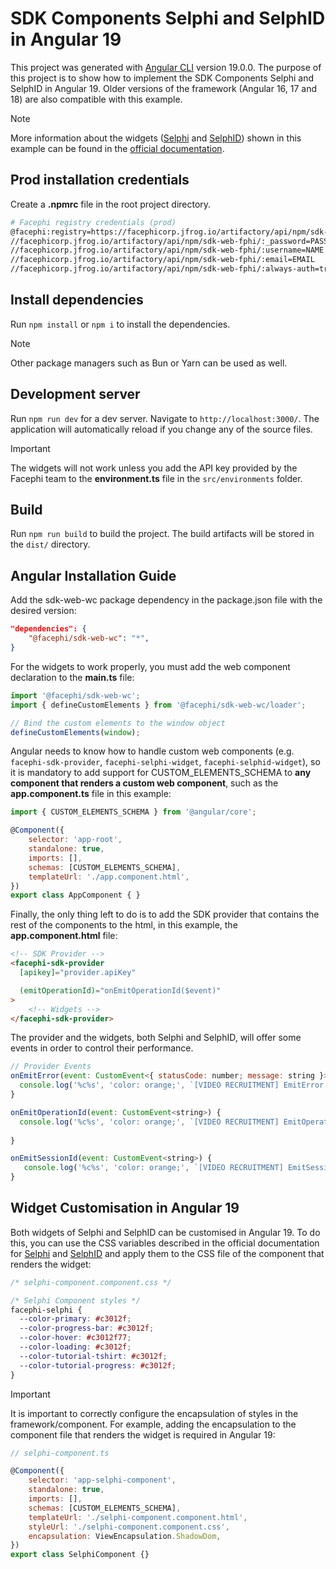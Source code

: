 # SDK Components Selphi and SelphID in Angular 19

This project was generated with [Angular CLI](https://github.com/angular/angular-cli) version 19.0.0. The purpose of this project is to show how to implement the SDK Components Selphi and SelphID in Angular 19. Older versions of the framework (Angular 16, 17 and 18) are also compatible with this example.

> [!NOTE]
> More information about the widgets ([Selphi](https://docs.identity-platform.io/docs/SDK_Web/Web_Components/3.0.x/Components/SelphiWidget/) and [SelphID](https://docs.identity-platform.io/docs/SDK_Web/Web_Components/3.0.x/Components/SelphidWidget/)) shown in this example can be found in the [official documentation](https://docs.identity-platform.io/docs/SDK_Web/Web_Components/3.0.x/quick-start).

## Prod installation credentials

Create a **.npmrc** file in the root project directory.

  ```bash
  # Facephi registry credentials (prod)
  @facephi:registry=https://facephicorp.jfrog.io/artifactory/api/npm/sdk-web-fphi/
  //facephicorp.jfrog.io/artifactory/api/npm/sdk-web-fphi/:_password=PASSWORD
  //facephicorp.jfrog.io/artifactory/api/npm/sdk-web-fphi/:username=NAME
  //facephicorp.jfrog.io/artifactory/api/npm/sdk-web-fphi/:email=EMAIL
  //facephicorp.jfrog.io/artifactory/api/npm/sdk-web-fphi/:always-auth=true
  ```

## Install dependencies

Run `npm install` or `npm i` to install the dependencies.

> [!NOTE]
> Other package managers such as Bun or Yarn can be used as well.

## Development server

Run `npm run dev` for a dev server. Navigate to `http://localhost:3000/`. The application will automatically reload if you change any of the source files.

> [!IMPORTANT]
> The widgets will not work unless you add the API key provided by the Facephi team to the **environment.ts** file in the `src/environments` folder.

## Build

Run `npm run build` to build the project. The build artifacts will be stored in the `dist/` directory.

## Angular Installation Guide

Add the sdk-web-wc package dependency in the package.json file with the desired version:

```json
"dependencies": {
    "@facephi/sdk-web-wc": "*",
}
```

For the widgets to work properly, you must add the web component declaration to the **main.ts** file:

```js
import '@facephi/sdk-web-wc';
import { defineCustomElements } from '@facephi/sdk-web-wc/loader';

// Bind the custom elements to the window object
defineCustomElements(window);
```

Angular needs to know how to handle custom web components (e.g. `facephi-sdk-provider`, `facephi-selphi-widget`, `facephi-selphid-widget`), so it is mandatory to add support for CUSTOM_ELEMENTS_SCHEMA to **any component that renders a custom web component**, such as the **app.component.ts** file in this example: 

```js
import { CUSTOM_ELEMENTS_SCHEMA } from '@angular/core';

@Component({
	selector: 'app-root',
	standalone: true,
	imports: [],
	schemas: [CUSTOM_ELEMENTS_SCHEMA],
	templateUrl: './app.component.html',
})
export class AppComponent { }
```

Finally, the only thing left to do is to add the SDK provider that contains the rest of the components to the html, in this example, the **app.component.html** file:

```html
<!-- SDK Provider -->
<facephi-sdk-provider
  [apikey]="provider.apiKey"

  (emitOperationId)="onEmitOperationId($event)"
>
    <!-- Widgets -->
</facephi-sdk-provider>
```

The provider and the widgets, both Selphi and SelphID, will offer some events in order to control their performance.

```js
// Provider Events
onEmitError(event: CustomEvent<{ statusCode: number; message: string }>) {
  console.log('%c%s', 'color: orange;', `[VIDEO RECRUITMENT] EmitError: ${event.detail}`);
}

onEmitOperationId(event: CustomEvent<string>) {
  console.log('%c%s', 'color: orange;', `[VIDEO RECRUITMENT] EmitOperationId: ${event.detail}`);
  
}

onEmitSessionId(event: CustomEvent<string>) {
   console.log('%c%s', 'color: orange;', `[VIDEO RECRUITMENT] EmitSessionId: ${event.detail}`);
}
```

## Widget Customisation in Angular 19

Both widgets of Selphi and SelphID can be customised in Angular 19. To do this, you can use the CSS variables described in the official documentation for [Selphi](https://docs.identity-platform.io/docs/SDK_Web/Web_Components/3.0.x/Components/SelphiWidget/selphi-customization) and [SelphID](https://docs.identity-platform.io/docs/SDK_Web/Web_Components/3.0.x/Components/SelphidWidget/selphid-customization) and apply them to the CSS file of the component that renders the widget:

```css
/* selphi-component.component.css */

/* Selphi Component styles */
facephi-selphi {
  --color-primary: #c3012f;
  --color-progress-bar: #c3012f;
  --color-hover: #c3012f77;
  --color-loading: #c3012f;
  --color-tutorial-tshirt: #c3012f;
  --color-tutorial-progress: #c3012f;
}
```

> [!IMPORTANT]
> It is important to correctly configure the encapsulation of styles in the framework/component. For example, adding the encapsulation to the component file that renders the widget is required in Angular 19:

```js
// selphi-component.ts

@Component({
	selector: 'app-selphi-component',
	standalone: true,
	imports: [],
	schemas: [CUSTOM_ELEMENTS_SCHEMA],
	templateUrl: './selphi-component.component.html',
	styleUrl: './selphi-component.component.css',
	encapsulation: ViewEncapsulation.ShadowDom,
})
export class SelphiComponent {}
```